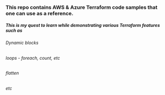 ### This repo contains AWS & Azure Terraform code samples that one can use as a reference.

##### This is my quest to learn while demonstrating various Terraform features such as 

###### Dynamic blocks 
###### loops - foreach, count, etc 
###### flatten 
###### etc